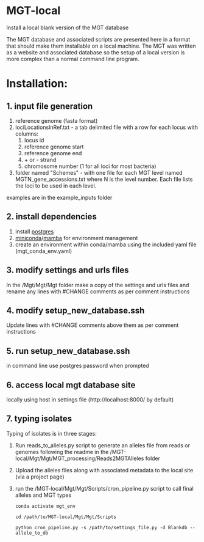 # MGT-local
Install a local blank version of the MGT database

The MGT database and associated scripts are presented here in a format that should make them installable on a local machine. 
The MGT was written as a website and associated database so the setup of a local version is more complex than a normal command line program.

# Installation:
## 1. input file generation
1. reference genome (fasta format)
2. lociLocationsInRef.txt - a tab delimited file with a row for each locus with columns:
   1. locus id
   2. reference genome start
   3. reference genome end
   4. \+ or - strand
   5. chromosome number (1 for all loci for most bacteria)
3. folder named "Schemes" -  with one file for each MGT level named MGTN_gene_accessions.txt where N is the level number. Each file lists the loci to be used in each level.

    
examples are in the example_inputs folder


## 2. install dependencies
1. install [postgres](https://www.postgresql.org/download/)
2. [miniconda](https://docs.conda.io/en/latest/miniconda.html)/[mamba](https://mamba.readthedocs.io/en/latest/installation.html) for environment management
3. create an environment within conda/mamba using the included yaml file (mgt_conda_env.yaml)

## 3. modify settings and urls files
In the /Mgt/Mgt/Mgt folder make a copy of the settings and urls files and rename any lines with #CHANGE comments as per comment instructions
## 4. modify setup_new_database.ssh 
Update lines with #CHANGE comments above them as per comment instructions
## 5. run setup_new_database.ssh
in command line use postgres password when prompted
## 6. access local mgt database site 
locally using host in settings file (http://localhost:8000/ by default)
## 7. typing isolates
Typing of isolates is in three stages:
1. Run reads_to_alleles.py script to generate an alleles file from reads or genomes following the readme in the /MGT-local/Mgt/Mgt/MGT_processing/Reads2MGTAlleles folder
2. Upload the alleles files along with associated metadata to the local site (via a project page)
3. run the /MGT-local/Mgt/Mgt/Scripts/cron_pipeline.py script to call final alleles and MGT types

   ````
   conda activate mgt_env
   
   cd /path/to/MGT-local/Mgt/Mgt/Scripts
   
   python cron_pipeline.py -s /path/to/settings_file.py -d Blankdb --allele_to_db
   ````
